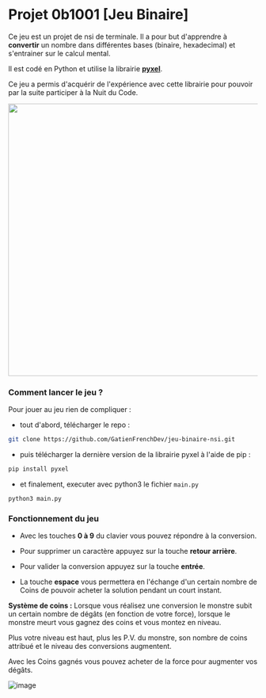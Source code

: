 # Projet 0b1001 [Jeu Binaire]

Ce jeu est un projet de nsi de terminale. Il a pour but d'apprendre à **convertir** un nombre dans différentes bases (binaire, hexadecimal) et s'entrainer sur le calcul mental.

Il est codé en Python et utilise la librairie **[pyxel](https://github.com/kitao/pyxel)**.

Ce jeu a permis d'acquérir de l'expérience avec cette librairie pour pouvoir par la suite participer à la Nuit du Code.

<img src="https://user-images.githubusercontent.com/80203026/195835842-c56325e0-6900-4321-ac66-6dd366d669aa.png" width="550">

### Comment lancer le jeu ?
Pour jouer au jeu rien de compliquer :
- tout d'abord, télécharger le repo :
```bash
git clone https://github.com/GatienFrenchDev/jeu-binaire-nsi.git
```
 - puis télécharger la dernière version de la librairie pyxel à l'aide de pip :
 ```bash
 pip install pyxel
 ```

 - et finalement, executer avec python3 le fichier `main.py`
 ```
 python3 main.py
 ```

### Fonctionnement du jeu
- Avec les touches **0 à 9** du clavier vous pouvez répondre à la conversion.

- Pour supprimer un caractère appuyez sur la touche **retour arrière**.

- Pour valider la conversion appuyez sur la touche **entrée**.

- La touche **espace** vous permettera en l'échange d'un certain nombre de Coins de pouvoir acheter la solution pendant un court instant.

**Système de coins :** Lorsque vous réalisez une conversion le monstre subit un certain nombre de dégâts (en fonction de votre force), lorsque le monstre meurt vous gagnez des coins et vous montez en niveau. 

Plus votre niveau est haut, plus les P.V. du monstre, son nombre de coins attribué et le niveau des conversions augmentent.

Avec les Coins gagnés vous pouvez acheter de la force pour augmenter vos dégâts.

![image](https://user-images.githubusercontent.com/80203026/195836140-b179ca5b-78c5-4c96-96af-fe4fdae85880.png)
